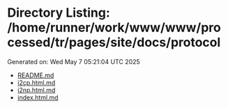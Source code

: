 # Directory Listing: /home/runner/work/www/www/processed/tr/pages/site/docs/protocol
Generated on: Wed May  7 05:21:04 UTC 2025

- [README.md](README.md)
- [i2cp.html.md](i2cp.html.md)
- [i2np.html.md](i2np.html.md)
- [index.html.md](index.html.md)
